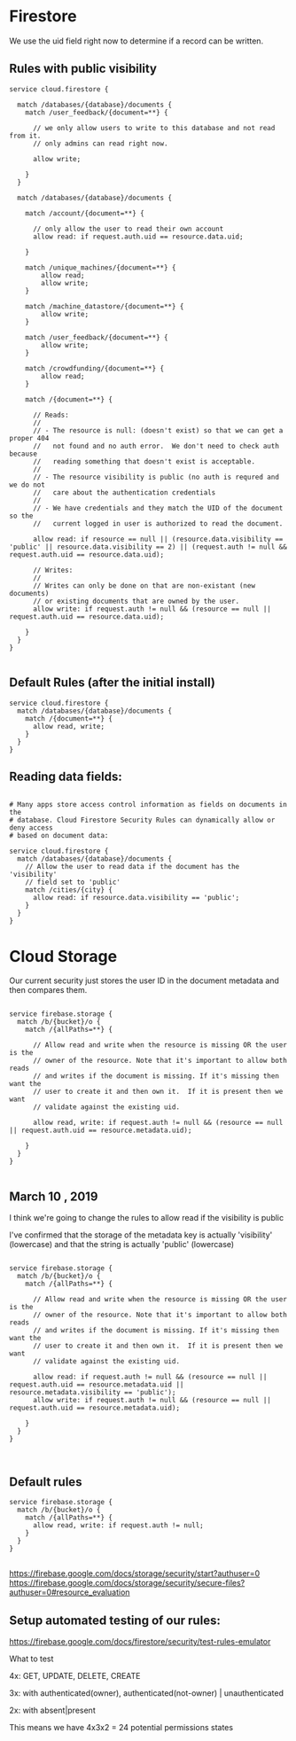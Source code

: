 # Firestore

We use the uid field right now to determine if a record can be written.

## Rules with public visibility 

```
service cloud.firestore {

  match /databases/{database}/documents {
    match /user_feedback/{document=**} {
      
      // we only allow users to write to this database and not read from it.
      // only admins can read right now.
      
      allow write;
      
    }
  }

  match /databases/{database}/documents {

	match /account/{document=**} {

      // only allow the user to read their own account    
      allow read: if request.auth.uid == resource.data.uid;
      
    }

	match /unique_machines/{document=**} {
	    allow read;
        allow write;
    }

    match /machine_datastore/{document=**} {
        allow write;
    }

    match /user_feedback/{document=**} {
        allow write;
    }

    match /crowdfunding/{document=**} {
        allow read;
    }
  
    match /{document=**} {
    
      // Reads: 
      // 
      // - The resource is null: (doesn't exist) so that we can get a proper 404 
      //   not found and no auth error.  We don't need to check auth because 
      //   reading something that doesn't exist is acceptable.
      //
      // - The resource visibility is public (no auth is requred and we do not
      //   care about the authentication credentials
      //
      // - We have credentials and they match the UID of the document so the
      //   current logged in user is authorized to read the document.  
    
      allow read: if resource == null || (resource.data.visibility == 'public' || resource.data.visibility == 2) || (request.auth != null && request.auth.uid == resource.data.uid);
      
      // Writes: 
      // 
      // Writes can only be done on that are non-existant (new documents)
      // or existing documents that are owned by the user.
      allow write: if request.auth != null && (resource == null || request.auth.uid == resource.data.uid);
      
    }
  }
}


```

## Default Rules (after the initial install)
          
```
service cloud.firestore {
  match /databases/{database}/documents {
    match /{document=**} {
      allow read, write;
    }
  }
}
```

## Reading data fields:

```

# Many apps store access control information as fields on documents in the
# database. Cloud Firestore Security Rules can dynamically allow or deny access
# based on document data:

service cloud.firestore {
  match /databases/{database}/documents {
    // Allow the user to read data if the document has the 'visibility'
    // field set to 'public'
    match /cities/{city} {
      allow read: if resource.data.visibility == 'public';
    }
  }
}

```

# Cloud Storage

Our current security just stores the user ID in the document metadata and then
compares them.

```

service firebase.storage {
  match /b/{bucket}/o {
    match /{allPaths=**} {

      // Allow read and write when the resource is missing OR the user is the 
      // owner of the resource. Note that it's important to allow both reads
      // and writes if the document is missing. If it's missing then want the 
      // user to create it and then own it.  If it is present then we want 
      // validate against the existing uid.  
        
      allow read, write: if request.auth != null && (resource == null || request.auth.uid == resource.metadata.uid);
      
    }
  }
}


```

## March 10 , 2019

I think we're going to change the rules to allow read if the visibility is public

I've confirmed that the storage of the metadata key is actually 'visibility' 
(lowercase) and that the string is actually 'public' (lowercase) 

```

service firebase.storage {
  match /b/{bucket}/o {
    match /{allPaths=**} {

      // Allow read and write when the resource is missing OR the user is the 
      // owner of the resource. Note that it's important to allow both reads
      // and writes if the document is missing. If it's missing then want the 
      // user to create it and then own it.  If it is present then we want 
      // validate against the existing uid.  
      
      allow read: if request.auth != null && (resource == null || request.auth.uid == resource.metadata.uid || resource.metadata.visibility == 'public');
      allow write: if request.auth != null && (resource == null || request.auth.uid == resource.metadata.uid);
      
    }
  }
}

      
```

      

## Default rules 

```
service firebase.storage {
  match /b/{bucket}/o {
    match /{allPaths=**} {
      allow read, write: if request.auth != null;
    }
  }
}
```

## 

https://firebase.google.com/docs/storage/security/start?authuser=0
https://firebase.google.com/docs/storage/security/secure-files?authuser=0#resource_evaluation

## Setup automated testing of our rules:

https://firebase.google.com/docs/firestore/security/test-rules-emulator


What to test

4x: GET, UPDATE, DELETE, CREATE

3x: with authenticated(owner), authenticated(not-owner) | unauthenticated

2x: with absent|present

This means we have 4x3x2 = 24 potential permissions states
